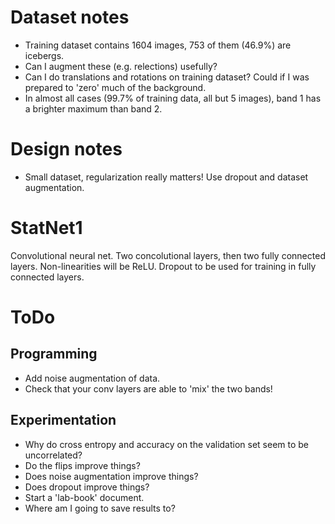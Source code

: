 # Dataset notes

 * Training dataset contains 1604 images, 753 of them (46.9%) are icebergs.
 * Can I augment these (e.g. relections) usefully?
 * Can I do translations and rotations on training dataset? Could if I was prepared to 'zero' much of the background.
 * In almost all cases (99.7% of training data, all but 5 images), band 1 has a brighter maximum than band 2.
 
# Design notes

* Small dataset, regularization really matters! Use dropout and dataset augmentation.

# StatNet1

Convolutional neural net.
Two concolutional layers, then two fully connected layers.
Non-linearities will be ReLU.
Dropout to be used for training in fully connected layers.

# ToDo

## Programming

* Add noise augmentation of data.
* Check that your conv layers are able to 'mix' the two bands!

## Experimentation

* Why do cross entropy and accuracy on the validation set seem to be uncorrelated?
* Do the flips improve things?
* Does noise augmentation improve things?
* Does dropout improve things?
* Start a 'lab-book' document.
* Where am I going to save results to?
